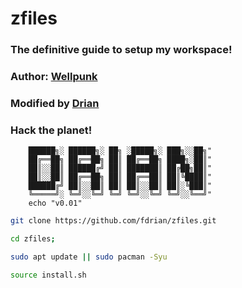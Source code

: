# zfiles
### The definitive guide to setup my workspace!
### Author: [Wellpunk](mailto:wellpunk@gmail.com)
### Modified by [Drian](mailto:drian@duck.com)
### Hack the planet!

```
    ██████╗░ ██████╗░ ██╗ ░█████╗░ ███╗░░██╗"
    ██╔══██╗ ██╔══██╗ ██║ ██╔══██╗ ████╗░██║"
    ██║░░██║ ██████╔╝ ██║ ███████║ ██╔██╗██║"
    ██║░░██║ ██╔══██╗ ██║ ██╔══██║ ██║╚████║"
    ██████╔╝ ██║░░██║ ██║ ██║░░██║ ██║░╚███║"
    ╚═════╝░ ╚═╝░░╚═╝ ╚═╝ ╚═╝░░╚═╝ ╚═╝░░╚══╝"
    echo "v0.01"
```
```bash
git clone https://github.com/fdrian/zfiles.git
```

```bash
cd zfiles; 
```

```bash
sudo apt update || sudo pacman -Syu
```

```bash
source install.sh
```
